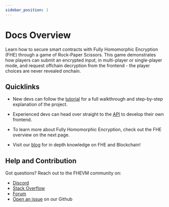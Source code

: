 ```yaml
---
sidebar_position: 1
---
```


# Docs Overview

Learn how to secure smart contracts with Fully Homomorphic Encryption (FHE) through a game of Rock-Paper Scissors. This game demonstrates how players can submit an encrypted input, in multi-player or single-player mode, and request offchain decryption from the frontend - the player choices are never revealed onchain. 

## Quicklinks
- New devs can follow the [tutorial](http://localhost:3000/docs/category/tutorial---basics) for a full walkthrough and step-by-step explanation of the project.

- Experienced devs can head over straight to the [API](/docs/tutorial-extras/solidity-api) to develop their own frontend.

- To learn more about Fully Homomorphic Encryption, check out the FHE overview on the next page.

- Visit our [blog](/blog) for in depth knowledge on FHE and Blockchain!

## Help and Contribution
Got questions? Reach out to the FHEVM community on:
- [Discord](https://discord.com/invite/fhe-org)
- [Stack Overflow](https://stackoverflow.com/questions/tagged/fhe)
- [Forum](https://community.zama.ai/c/zama-protocol/15)
- [Open an issue](https://github.com/CryptoDelirium/FHE-Game/issues/new) on our Github
